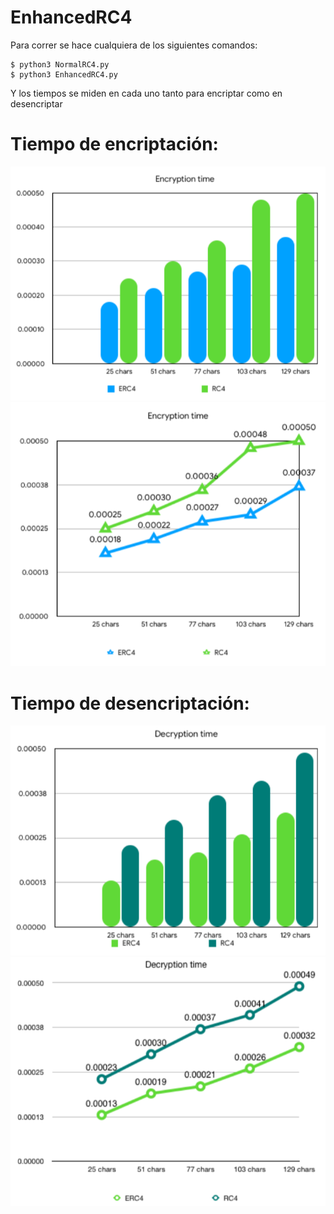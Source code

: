 # EnhancedRC4

Para correr se hace cualquiera de los siguientes comandos:

	$ python3 NormalRC4.py
	$ python3 EnhancedRC4.py



Y los tiempos se miden en cada uno tanto para encriptar como en desencriptar

# Tiempo de encriptación:

![alt text](https://github.com/tonyvazgar/EnhancedRC4/blob/master/Encryption%20time%201.png)
![alt text](https://github.com/tonyvazgar/EnhancedRC4/blob/master/Encryption%20time%202.png)

# Tiempo de desencriptación:

![alt text](https://github.com/tonyvazgar/EnhancedRC4/blob/master/Decryption%20time%201.png)
![alt text](https://github.com/tonyvazgar/EnhancedRC4/blob/master/Decryption%20time%202.png)
